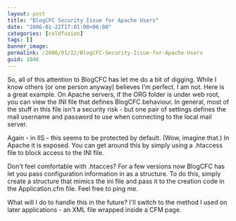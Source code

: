 ```yaml
---
layout: post
title: "BlogCFC Security Issue for Apache Users"
date: "2006-01-22T17:01:00+06:00"
categories: [coldfusion]
tags: []
banner_image: 
permalink: /2006/01/22/BlogCFC-Security-Issue-for-Apache-Users
guid: 1046
---
```


So, all of this attention to BlogCFC has let me do a bit of digging. While I know others (or one person anyway) believes I'm perfect. I am not. Here is a great example. On Apache servers, if the ORG folder is under web root, you can view the INI file that defines BlogCFC behaviour. In general, most of the stuff in this file isn't a security risk - but one pair of settings defines the mail username and password to use when connecting to the local mail server. 

Again - in IIS - this seems to be protected by default. (Wow, imagine that.) In Apache it is exposed. You can get around this by simply using a .htaccess file to block access to the INI file.

Don't feel comfortable with .htacces? For a few versions now BlogCFC has let you pass configuration information in as a structure. To do this, simply create a structure that mimics the ini file and pass it to the creation code in the Application.cfm file. Feel free to ping me.

What will I do to handle this in the future? I'll switch to the method I used on later applications - an XML file wrapped inside a CFM page.